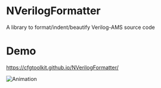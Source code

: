 # NVerilogFormatter
A library to format/indent/beautify Verilog-AMS source code

# Demo

https://cfgtoolkit.github.io/NVerilogFormatter/

![Animation](https://user-images.githubusercontent.com/115426/152654361-71b56907-b46c-436b-8e42-2ce3bfd6e588.gif)
